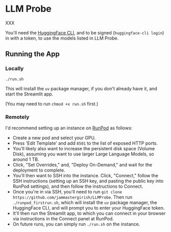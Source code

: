 # LLM Probe

XXX

You'll need the [HuggingFace CLI](https://huggingface.co/docs/huggingface_hub/en/guides/cli), and to be signed (`huggingface-cli login`) in with a token, to use the models listed in LLM Probe.

## Running the App

### Locally

`./run.sh`

This will install the `uv` package manager, if you don't already have it, and start the Streamlit app.

(You may need to run `chmod +x run.sh` first.)

### Remotely

I'd recommend setting up an instance on [RunPod](https://runpod.io?ref=avnw83xb) as follows:

- Create a new pod and select your GPU.
- Press 'Edit Template' and add `8501` to the list of exposed HTTP ports.
- You'll likely also want to increase the persistent disk space (Volume Disk), assuming you want to use larger Large Language Models, so around 1 TB.
- Click, "Set Overrides," and, "Deploy On-Demand," and wait for the deployment to complete.
- You'll then want to SSH into the instance. Click, "Connect," follow the SSH instructions (setting up an SSH key, and pasting the public key into RunPod settings), and then follow the instructions to Connect.
- Once you're in via SSH, you'll need to run `git clone https://github.com/jammastergirish/LLMProbe`. Then run `./runpod_firstrun.sh`, which will install the `uv` package manager, the HuggingFace CLI, and will prompt you to enter your HuggingFace token.
- It'll then run the Streamlit app, to which you can connect in your browser via instructions in the Connect panel at RunPod.
- On future runs, you can simply run `./run.sh` on the instance.

